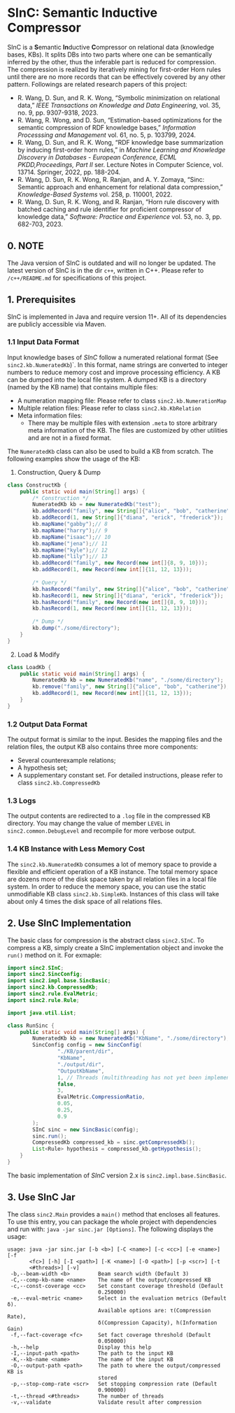 # SInC: **S**emantic **In**ductive **C**ompressor
SInC is a **S**emantic **In**ductive **C**ompressor on relational data (knowledge bases, KBs).
It splits DBs into two parts where one can be semantically inferred by the other, thus the inferable part is reduced for compression.
The compression is realized by iteratively mining for first-order Horn rules until there are no more records that can be effectively covered by any other pattern.
Followings are related research papers of this project:
- R. Wang, D. Sun, and R. K. Wong, “Symbolic minimization on relational data,” *IEEE Transactions on Knowledge and Data Engineering*, vol. 35, no. 9, pp. 9307-9318, 2023.
- R. Wang, R. Wong, and D. Sun, “Estimation-based optimizations for the semantic compression of RDF knowledge bases,” *Information Processsing and Management* vol. 61, no. 5, p. 103799, 2024.
- R. Wang, D. Sun, and R. K. Wong, “RDF knowledge base summarization by inducing first-order horn rules,” in *Machine Learning and Knowledge Discovery in Databases - European Conference, ECML PKDD,Proceedings, Part II* ser. Lecture Notes in Computer Science, vol. 13714. Springer, 2022, pp. 188-204.
- R. Wang, D. Sun, R. K. Wong, R. Ranjan, and A. Y. Zomaya, “Sinc: Semantic approach and enhancement for relational data compression,” *Knowledge-Based Systems* vol. 258, p. 110001, 2022.
- R. Wang, D. Sun, R. K. Wong, and R. Ranjan, “Horn rule discovery with batched caching and rule identifier for proficient compressor of knowledge data,” *Software: Practice and Experience* vol. 53, no. 3, pp. 682-703, 2023.

## 0. NOTE
The Java version of SInC is outdated and will no longer be updated.
The latest version of SInC is in the dir `c++`, written in C++.
Please refer to `/c++/README.md` for specifications of this project.

## 1. Prerequisites
SInC is implemented in Java and require version 11+.
All of its dependencies are publicly accessible via Maven.

### 1.1 Input Data Format
Input knowledge bases of *SInC* follow a numerated relational format (See `sinc2.kb.NumeratedKb`)`.
In this format, name strings are converted to integer numbers to reduce memory cost and improve processing efficiency.
A KB can be dumped into the local file system.
A dumped KB is a directory (named by the KB name) that contains multiple files:
- A numeration mapping file: Please refer to class `sinc2.kb.NumerationMap`
- Multiple relation files: Please refer to class `sinc2.kb.KbRelation`
- Meta information files:
  - There may be multiple files with extension `.meta` to store arbitrary meta information of the KB.
    The files are customized by other utilities and are not in a fixed format.

The `NumeratedKb` class can also be used to build a KB from scratch.
The following examples show the usage of the KB:

1. Construction, Query & Dump
```java
class ConstructKb {
    public static void main(String[] args) {
        /* Construction */
        NumeratedKb kb = new NumeratedKb("test");
        kb.addRecord("family", new String[]{"alice", "bob", "catherine"});
        kb.addRecord(1, new String[]{"diana", "erick", "frederick"});
        kb.mapName("gabby");// 8
        kb.mapName("harry");// 9
        kb.mapName("isaac");// 10
        kb.mapName("jena");// 11
        kb.mapName("kyle");// 12
        kb.mapName("lily");// 13
        kb.addRecord("family", new Record(new int[]{8, 9, 10}));
        kb.addRecord(1, new Record(new int[]{11, 12, 13}));
        
        /* Query */
        kb.hasRecord("family", new String[]{"alice", "bob", "catherine"});
        kb.hasRecord(1, new String[]{"diana", "erick", "frederick"});
        kb.hasRecord("family", new Record(new int[]{8, 9, 10}));
        kb.hasRecord(1, new Record(new int[]{11, 12, 13}));
        
        /* Dump */
        kb.dump("./some/directory");
    }
}
```
2. Load & Modify
```java
class LoadKb {
    public static void main(String[] args) {
        NumeratedKb kb = new NumeratedKb("name", "./some/directory");
        kb.remove("family", new String[]{"alice", "bob", "catherine"});
        kb.addRecord(1, new Record(new int[]{11, 12, 13}));
    }
}
```

### 1.2 Output Data Format
The output format is similar to the input.
Besides the mapping files and the relation files, the output KB also contains three more components:
- Several counterexample relations;
- A hypothesis set;
- A supplementary constant set.
For detailed instructions, please refer to class `sinc2.kb.CompressedKb`

### 1.3 Logs
The output contents are redirected to a `.log` file in the compressed KB directory.
You may change the value of member `LEVEL` in `sinc2.common.DebugLevel` and recompile for more verbose output.

### 1.4 KB Instance with Less Memory Cost
The `sinc2.kb.NumeratedKb` consumes a lot of memory space to provide a flexible and efficient operation of a KB instance.
The total memory space are dozens more of the disk space taken by all relation files in a local file system.
In order to reduce the memory space, you can use the static unmodifiable KB class `sinc2.kb.SimpleKb`.
Instances of this class will take about only 4 times the disk space of all relations files.

## 2. Use SInC Implementation
The basic class for compression is the abstract class `sinc2.SInC`.
To compress a KB, simply create a SInC implementation object and invoke the `run()` method on it.
For exmaple:

```java
import sinc2.SInC;
import sinc2.SincConfig;
import sinc2.impl.base.SincBasic;
import sinc2.kb.CompressedKb;
import sinc2.rule.EvalMetric;
import sinc2.rule.Rule;

import java.util.List;

class RunSinc {
    public static void main(String[] args) {
        NumeratedKb kb = new NumeratedKb("KbName", "./some/directory");
        SincConfig config = new SincConfig(
                "./KB/parent/dir",
                "KbName",
                "./output/dir",
                "OutputKbName",
                1, // Threads (multithreading has not yet been implemented
                false,
                3,
                EvalMetric.CompressionRatio,
                0.05,
                0.25,
                0.9
        );
        SInC sinc = new SincBasic(config);
        sinc.run();
        CompressedKb compressed_kb = sinc.getCompressedKb();
        List<Rule> hypothesis = compressed_kb.getHypothesis();
    }
}
```

The basic implementation of *SInC* version 2.x is `sinc2.impl.base.SincBasic`.

## 3. Use SInC Jar

The class `sinc2.Main` provides a `main()` method that encloses all features.
To use this entry, you can package the whole project with dependencies and run with: `java -jar sinc.jar [Options]`.
The following displays the usage:

```
usage: java -jar sinc.jar [-b <b>] [-C <name>] [-c <cc>] [-e <name>] [-f
       <fc>] [-h] [-I <path>] [-K <name>] [-O <path>] [-p <scr>] [-t
       <#threads>] [-v]
 -b,--beam-width <b>         Beam search width (Default 3)
 -C,--comp-kb-name <name>    The name of the output/compressed KB
 -c,--const-coverage <cc>    Set constant coverage threshold (Default
                             0.250000)
 -e,--eval-metric <name>     Select in the evaluation metrics (Default δ).
                             Available options are: τ(Compression Rate),
                             δ(Compression Capacity), h(Information Gain)
 -f,--fact-coverage <fc>     Set fact coverage threshold (Default
                             0.050000)
 -h,--help                   Display this help
 -I,--input-path <path>      The path to the input KB
 -K,--kb-name <name>         The name of the input KB
 -O,--output-path <path>     The path to where the output/compressed KB is
                             stored
 -p,--stop-comp-rate <scr>   Set stopping compression rate (Default
                             0.900000)
 -t,--thread <#threads>      The number of threads
 -v,--validate               Validate result after compression
 ```

